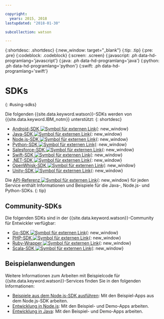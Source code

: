 ```yaml
---

copyright:
  years: 2015, 2018
lastupdated: "2018-01-30"

subcollection: watson

---
```


{:shortdesc: .shortdesc}
{:new_window: target="_blank"}
{:tip: .tip}
{:pre: .pre}
{:codeblock: .codeblock}
{:screen: .screen}
{:javascript: .ph data-hd-programlang='javascript'}
{:java: .ph data-hd-programlang='java'}
{:python: .ph data-hd-programlang='python'}
{:swift: .ph data-hd-programlang='swift'}

# SDKs
{: #using-sdks}

Die folgenden {{site.data.keyword.watson}}-SDKs werden von {{site.data.keyword.IBM_notm}} unterstützt:
{: shortdesc}

* [Android-SDK ![Symbol für externen Link](../../icons/launch-glyph.svg "Symbol für externen Link")](https://github.com/watson-developer-cloud/android-sdk){: new_window}
* [Java-SDK ![Symbol für externen Link](../../icons/launch-glyph.svg "Symbol für externen Link")](https://github.com/watson-developer-cloud/java-sdk){: new_window}
* [Node.js-SDK ![Symbol für externen Link](../../icons/launch-glyph.svg "Symbol für externen Link")](https://github.com/watson-developer-cloud/node-sdk){: new_window}
* [Python-SDK ![Symbol für externen Link](../../icons/launch-glyph.svg "Symbol für externen Link")](https://github.com/watson-developer-cloud/python-sdk){: new_window}
* [Salesforce-SDK ![Symbol für externen Link](../../icons/launch-glyph.svg "Symbol für externen Link")](https://github.com/watson-developer-cloud/salesforce-sdk){: new_window}
* [Swift-SDK ![Symbol für externen Link](../../icons/launch-glyph.svg "Symbol für externen Link")](https://github.com/watson-developer-cloud/swift-sdk){: new_window}
* [.NET-SDK ![Symbol für externen Link](../../icons/launch-glyph.svg "Symbol für externen Link")](https://github.com/watson-developer-cloud/dotnet-standard-sdk){: new_window}
* [OpenWhisk-SDK ![Symbol für externen Link](../../icons/launch-glyph.svg "Symbol für externen Link")](https://github.com/watson-developer-cloud/openwhisk-sdk/){: new_window}
* [Unity-SDK ![Symbol für externen Link](../../icons/launch-glyph.svg "Symbol für externen Link")](https://github.com/watson-developer-cloud/unity-sdk){: new_window}

Die [API-Referenz ![Symbol für externen Link](../../icons/launch-glyph.svg "Symbol für externen Link")](https://{DomainName}/developer/watson/documentation){: new_window} für jeden Service enthält Informationen und Beispiele für die Java-, Node.js- und Python-SDKs.
{: tip}

## Community-SDKs

Die folgenden SDKs sind in der {{site.data.keyword.watson}}-Community für Entwickler verfügbar:

* [Go-SDK ![Symbol für externen Link](../../icons/launch-glyph.svg "Symbol für externen Link")](https://github.com/liviosoares/go-watson-sdk){: new_window}
* [PHP-SDK ![Symbol für externen Link](../../icons/launch-glyph.svg "Symbol für externen Link")](https://github.com/CognitiveBuild/WatsonPHPSDK){: new_window}
* [Ruby-Wrapper ![Symbol für externen Link](../../icons/launch-glyph.svg "Symbol für externen Link")](https://github.com/IcaliaLabs?utf8=%E2%9C%93&q=watson&type=&language=ruby){: new_window}
* [Scala-SDK ![Symbol für externen Link](../../icons/launch-glyph.svg "Symbol für externen Link")](https://github.com/kane77/scala-sdk){: new_window}

## Beispielanwendungen

Weitere Informationen zum Arbeiten mit Beispielcode für {{site.data.keyword.watson}}-Services finden Sie in den folgenden Informationen:

* [Beispiele aus dem Node.js-SDK ausführen](/docs/services/watson/running-node-examples.html): Mit den Beispiel-Apps aus dem Node.js-SDK arbeiten.
* [Entwicklung in Node.js](/docs/services/watson/developing-nodejs.html): Mit den Beispiel- und Demo-Apps arbeiten.
* [Entwicklung in Java](/docs/services/watson/developing-java.html): Mit den Beispiel- und Demo-Apps arbeiten.
